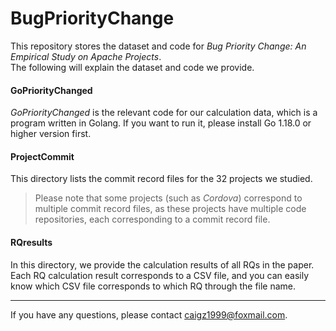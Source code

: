 # BugPriorityChange
This repository stores the dataset and code for *Bug Priority Change: An Empirical Study on Apache Projects*.  
The following will explain the dataset and code we provide.
#### GoPriorityChanged
*GoPriorityChanged* is the relevant code for our calculation data, which is a program written in Golang. If you want to run it, please install Go 1.18.0 or higher version first.
#### ProjectCommit
This directory lists the commit record files for the 32 projects we studied.
> Please note that some projects (such as *Cordova*) correspond to multiple commit record files, as these projects have multiple code repositories, each corresponding to a commit record file.
#### RQresults  
In this directory, we provide the calculation results of all RQs in the paper. Each RQ calculation result corresponds to a CSV file, and you can easily know which CSV file corresponds to which RQ through the file name.

---
If you have any questions, please contact caigz1999@foxmail.com.
